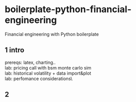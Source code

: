# boilerplate-python-financial-engineering
Financial engineering with Python boilerplate

## 1 intro
prereqs: latex, charting.. \
lab: pricing call with bsm monte carlo sim\
lab: historical volatility + data import&plot\
lab: perfomance considerations\

## 2 



